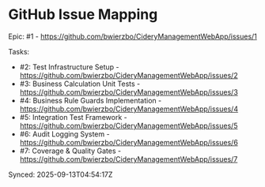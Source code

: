 # GitHub Issue Mapping

Epic: #1 - https://github.com/bwierzbo/CideryManagementWebApp/issues/1

Tasks:
- #2: Test Infrastructure Setup - https://github.com/bwierzbo/CideryManagementWebApp/issues/2
- #3: Business Calculation Unit Tests - https://github.com/bwierzbo/CideryManagementWebApp/issues/3
- #4: Business Rule Guards Implementation - https://github.com/bwierzbo/CideryManagementWebApp/issues/4
- #5: Integration Test Framework - https://github.com/bwierzbo/CideryManagementWebApp/issues/5
- #6: Audit Logging System - https://github.com/bwierzbo/CideryManagementWebApp/issues/6
- #7: Coverage & Quality Gates - https://github.com/bwierzbo/CideryManagementWebApp/issues/7

Synced: 2025-09-13T04:54:17Z
